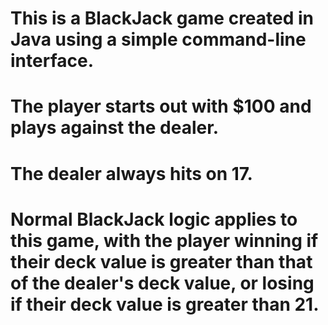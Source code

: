 # This is a BlackJack game created in Java using a simple command-line interface. 
# The player starts out with $100 and plays against the dealer. 
# The dealer always hits on 17. 
# Normal BlackJack logic applies to this game, with the player winning if their deck value is greater than that of the dealer's deck value, or losing if their deck value is greater than 21.
